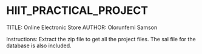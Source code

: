 # HIIT_PRACTICAL_PROJECT
TITLE: Online Electronic Store
AUTHOR: Olorunfemi Samson

Instructions:
Extract the zip file to get all the project files.
The sal file for the database is also included.
